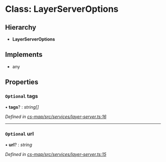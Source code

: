 # Class: LayerServerOptions

## Hierarchy

* **LayerServerOptions**

## Implements

* any

## Properties

### `Optional` tags

• **tags**? : *string[]*

*Defined in [cs-map/src/services/layer-server.ts:16](https://github.com/RichardHovenkamp/csnext/blob/6deb7f51/packages/cs-map/src/services/layer-server.ts#L16)*

___

### `Optional` url

• **url**? : *string*

*Defined in [cs-map/src/services/layer-server.ts:15](https://github.com/RichardHovenkamp/csnext/blob/6deb7f51/packages/cs-map/src/services/layer-server.ts#L15)*
